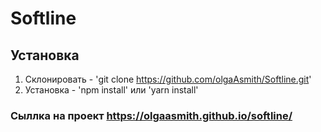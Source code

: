 # Softline

## Установка

1. Склонировать - 'git clone https://github.com/olgaAsmith/Softline.git'
2. Установка - 'npm install' или 'yarn install'

### Сыллка на проект https://olgaasmith.github.io/softline/
